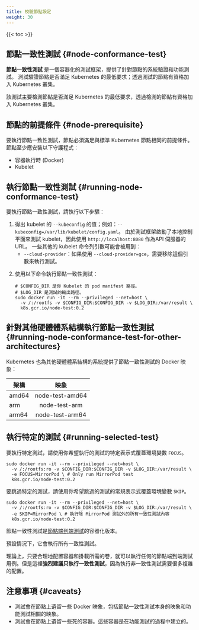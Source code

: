 ```yaml
---
title: 校驗節點設定
weight: 30
---
```

<!--
reviewers:
- Random-Liu
title: Validate node setup
weight: 30
-->

{{< toc >}}

<!--
## Node Conformance Test
-->
## 節點一致性測試    {#node-conformance-test}

<!--
*Node conformance test* is a containerized test framework that provides a system
verification and functionality test for a node. The test validates whether the
node meets the minimum requirements for Kubernetes; a node that passes the test
is qualified to join a Kubernetes cluster.
-->
**節點一致性測試** 是一個容器化的測試框架，提供了針對節點的系統驗證和功能測試。
測試驗證節點是否滿足 Kubernetes 的最低要求；透過測試的節點有資格加入 Kubernetes 叢集。

<!--
The test validates whether the node meets the minimum requirements for Kubernetes; a node that passes the testis qualified to join a Kubernetes cluster.
-->
該測試主要檢測節點是否滿足 Kubernetes 的最低要求，透過檢測的節點有資格加入 Kubernetes 叢集。

<!--
## Node Prerequisite
-->
## 節點的前提條件    {#node-prerequisite}

<!--
To run node conformance test, a node must satisfy the same prerequisites as a
standard Kubernetes node. At a minimum, the node should have the following
daemons installed:
-->
要執行節點一致性測試，節點必須滿足與標準 Kubernetes 節點相同的前提條件。節點至少應安裝以下守護程式：

<!--
* Container Runtime (Docker)
* Kubelet
-->
* 容器執行時 (Docker)
* Kubelet

<!--
## Running Node Conformance Test
-->
## 執行節點一致性測試    {#running-node-conformance-test}

<!--
To run the node conformance test, perform the following steps:
-->
要執行節點一致性測試，請執行以下步驟：

<!--
1. Work out the value of the `--kubeconfig` option for the kubelet; for example:
   `--kubeconfig=/var/lib/kubelet/config.yaml`.
    Because the test framework starts a local control plane to test the kubelet,
    use `http://localhost:8080` as the URL of the API server.
    There are some other kubelet command line parameters you may want to use:
  * `--cloud-provider`: If you are using `--cloud-provider=gce`, you should
    remove the flag to run the test.
-->
1. 得出 kubelet 的 `--kubeconfig` 的值；例如：`--kubeconfig=/var/lib/kubelet/config.yaml`。
   由於測試框架啟動了本地控制平面來測試 kubelet，因此使用 `http://localhost:8080`
   作為API 伺服器的 URL。
   一些其他的 kubelet 命令列引數可能會被用到：
   * `--cloud-provider`：如果使用 `--cloud-provider=gce`，需要移除這個引數來執行測試。


<!--
2. Run the node conformance test with command:

```shell
# $CONFIG_DIR is the pod manifest path of your Kubelet.
# $LOG_DIR is the test output path.
sudo docker run -it --rm --privileged --net=host \
  -v /:/rootfs -v $CONFIG_DIR:$CONFIG_DIR -v $LOG_DIR:/var/result \
  k8s.gcr.io/node-test:0.2
```
-->
2. 使用以下命令執行節點一致性測試：

   ```shell
   # $CONFIG_DIR 是你 Kubelet 的 pod manifest 路徑。
   # $LOG_DIR 是測試的輸出路徑。
   sudo docker run -it --rm --privileged --net=host \
     -v /:/rootfs -v $CONFIG_DIR:$CONFIG_DIR -v $LOG_DIR:/var/result \
     k8s.gcr.io/node-test:0.2
   ```

<!--
## Running Node Conformance Test for Other Architectures
-->
## 針對其他硬體體系結構執行節點一致性測試    {#running-node-conformance-test-for-other-architectures}

<!--
Kubernetes also provides node conformance test docker images for other
architectures:
-->
Kubernetes 也為其他硬體體系結構的系統提供了節點一致性測試的 Docker 映象：

<!--
  Arch  |       Image       |
--------|:-----------------:|
 amd64  |  node-test-amd64  |
  arm   |    node-test-arm  |
 arm64  |  node-test-arm64  |
-->
  架構  |       映象        |
--------|:-----------------:|
 amd64  |  node-test-amd64  |
  arm   |    node-test-arm  |
 arm64  |  node-test-arm64  |

<!--
## Running Selected Test
-->
## 執行特定的測試    {#running-selected-test}

<!--
To run specific tests, overwrite the environment variable `FOCUS` with the
regular expression of tests you want to run.
-->
要執行特定測試，請使用你希望執行的測試的特定表示式覆蓋環境變數 `FOCUS`。

```shell
sudo docker run -it --rm --privileged --net=host \
  -v /:/rootfs:ro -v $CONFIG_DIR:$CONFIG_DIR -v $LOG_DIR:/var/result \
  -e FOCUS=MirrorPod \ # Only run MirrorPod test
  k8s.gcr.io/node-test:0.2
```

<!--
To skip specific tests, overwrite the environment variable `SKIP` with the
regular expression of tests you want to skip.
-->
要跳過特定的測試，請使用你希望跳過的測試的常規表示式覆蓋環境變數 `SKIP`。

<!--
```shell
sudo docker run -it --rm --privileged --net=host \
  -v /:/rootfs:ro -v $CONFIG_DIR:$CONFIG_DIR -v $LOG_DIR:/var/result \
  -e SKIP=MirrorPod \ # Run all conformance tests but skip MirrorPod test
  k8s.gcr.io/node-test:0.2
```
-->
```shell
sudo docker run -it --rm --privileged --net=host \
  -v /:/rootfs:ro -v $CONFIG_DIR:$CONFIG_DIR -v $LOG_DIR:/var/result \
  -e SKIP=MirrorPod \ # 執行除 MirrorPod 測試外的所有一致性測試內容
  k8s.gcr.io/node-test:0.2
```


<!--
Node conformance test is a containerized version of [node e2e test](https://github.com/kubernetes/community/blob/master/contributors/devel/sig-node/e2e-node-tests.md).
-->
節點一致性測試是[節點端到端測試](https://github.com/kubernetes/community/blob/master/contributors/devel/sig-node/e2e-node-tests.md)的容器化版本。
<!--
By default, it runs all conformance tests.
-->
預設情況下，它會執行所有一致性測試。

<!--
Theoretically, you can run any node e2e test if you configure the container and
mount required volumes properly. But **it is strongly recommended to only run conformance
test**, because it requires much more complex configuration to run non-conformance test.
-->
理論上，只要合理地配置容器和掛載所需的卷，就可以執行任何的節點端到端測試用例。但是這裡**強烈建議只執行一致性測試**，因為執行非一致性測試需要很多複雜的配置。

<!--
## Caveats
-->
## 注意事項    {#caveats}

<!--
* The test leaves some docker images on the node, including the node conformance
  test image and images of containers used in the functionality
  test.
* The test leaves dead containers on the node. These containers are created
  during the functionality test.
-->

* 測試會在節點上遺留一些 Docker 映象，包括節點一致性測試本身的映象和功能測試相關的映象。
* 測試會在節點上遺留一些死的容器。這些容器是在功能測試的過程中建立的。